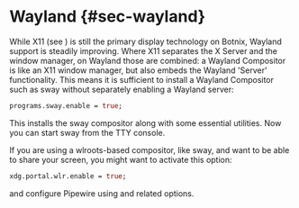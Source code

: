 # Wayland {#sec-wayland}

While X11 (see [](#sec-x11)) is still the primary display technology
on Botnix, Wayland support is steadily improving. Where X11 separates the
X Server and the window manager, on Wayland those are combined: a
Wayland Compositor is like an X11 window manager, but also embeds the
Wayland 'Server' functionality. This means it is sufficient to install
a Wayland Compositor such as sway without separately enabling a Wayland
server:

```nix
programs.sway.enable = true;
```

This installs the sway compositor along with some essential utilities.
Now you can start sway from the TTY console.

If you are using a wlroots-based compositor, like sway, and want to be
able to share your screen, you might want to activate this option:

```nix
xdg.portal.wlr.enable = true;
```

and configure Pipewire using
[](#opt-services.pipewire.enable)
and related options.
